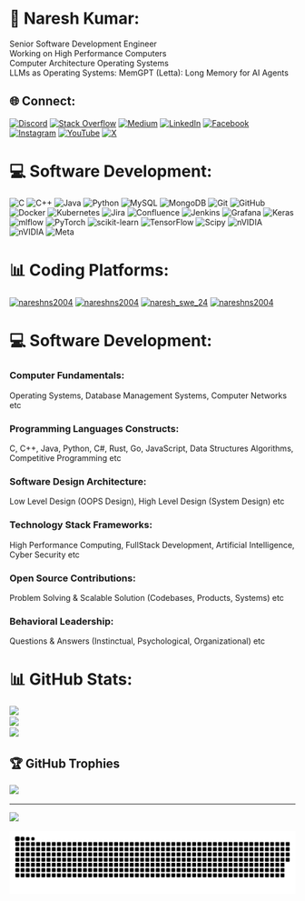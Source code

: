 # 💫 Naresh Kumar:
Senior Software Development Engineer<br>Working on High Performance Computers<br>Computer Architecture Operating Systems<br>LLMs as Operating Systems: MemGPT (Letta): Long Memory for AI Agents

## 🌐 Connect:
[![Discord](https://img.shields.io/badge/Discord-%237289DA.svg?logo=discord&logoColor=white)](https://discord.gg/nareshns2004) [![Stack Overflow](https://img.shields.io/badge/-Stackoverflow-FE7A16?logo=stack-overflow&logoColor=white)](https://stackoverflow.com/users/24790922) [![Medium](https://img.shields.io/badge/Medium-12100E?logo=medium&logoColor=white)](https://medium.com/@nareshns2004) [![LinkedIn](https://img.shields.io/badge/LinkedIn-%230077B5.svg?logo=linkedin&logoColor=white)](https://linkedin.com/in/nareshns2004) [![Facebook](https://img.shields.io/badge/Facebook-%231877F2.svg?logo=Facebook&logoColor=white)](https://facebook.com/nareshns2004) [![Instagram](https://img.shields.io/badge/Instagram-%23E4405F.svg?logo=Instagram&logoColor=white)](https://instagram.com/nareshns2004) [![YouTube](https://img.shields.io/badge/YouTube-%23FF0000.svg?logo=YouTube&logoColor=white)](https://youtube.com/@nareshns2004) [![X](https://img.shields.io/badge/X-black.svg?logo=X&logoColor=white)](https://x.com/naresh_swe_24) 

# 💻 Software Development:
![C](https://img.shields.io/badge/c-%2300599C.svg?style=for-the-badge&logo=c&logoColor=white) ![C++](https://img.shields.io/badge/c++-%2300599C.svg?style=for-the-badge&logo=c%2B%2B&logoColor=white) ![Java](https://img.shields.io/badge/java-%23ED8B00.svg?style=for-the-badge&logo=openjdk&logoColor=white) ![Python](https://img.shields.io/badge/python-3670A0?style=for-the-badge&logo=python&logoColor=ffdd54) ![MySQL](https://img.shields.io/badge/mysql-4479A1.svg?style=for-the-badge&logo=mysql&logoColor=white) ![MongoDB](https://img.shields.io/badge/MongoDB-%234ea94b.svg?style=for-the-badge&logo=mongodb&logoColor=white) ![Git](https://img.shields.io/badge/git-%23F05033.svg?style=for-the-badge&logo=git&logoColor=white) ![GitHub](https://img.shields.io/badge/github-%23121011.svg?style=for-the-badge&logo=github&logoColor=white) ![Docker](https://img.shields.io/badge/docker-%230db7ed.svg?style=for-the-badge&logo=docker&logoColor=white) ![Kubernetes](https://img.shields.io/badge/kubernetes-%23326ce5.svg?style=for-the-badge&logo=kubernetes&logoColor=white) ![Jira](https://img.shields.io/badge/jira-%230A0FFF.svg?style=for-the-badge&logo=jira&logoColor=white) ![Confluence](https://img.shields.io/badge/confluence-%23172BF4.svg?style=for-the-badge&logo=confluence&logoColor=white) ![Jenkins](https://img.shields.io/badge/jenkins-%232C5263.svg?style=for-the-badge&logo=jenkins&logoColor=white) ![Grafana](https://img.shields.io/badge/grafana-%23F46800.svg?style=for-the-badge&logo=grafana&logoColor=white) ![Keras](https://img.shields.io/badge/Keras-%23D00000.svg?style=for-the-badge&logo=Keras&logoColor=white) ![mlflow](https://img.shields.io/badge/mlflow-%23d9ead3.svg?style=for-the-badge&logo=numpy&logoColor=blue) ![PyTorch](https://img.shields.io/badge/PyTorch-%23EE4C2C.svg?style=for-the-badge&logo=PyTorch&logoColor=white) ![scikit-learn](https://img.shields.io/badge/scikit--learn-%23F7931E.svg?style=for-the-badge&logo=scikit-learn&logoColor=white) ![TensorFlow](https://img.shields.io/badge/TensorFlow-%23FF6F00.svg?style=for-the-badge&logo=TensorFlow&logoColor=white) ![Scipy](https://img.shields.io/badge/SciPy-%230C55A5.svg?style=for-the-badge&logo=scipy&logoColor=%white) ![nVIDIA](https://img.shields.io/badge/cuda-000000.svg?style=for-the-badge&logo=nVIDIA&logoColor=green) ![nVIDIA](https://img.shields.io/badge/nVIDIA-%2376B900.svg?style=for-the-badge&logo=nVIDIA&logoColor=white) ![Meta](https://img.shields.io/badge/Meta-%230467DF.svg?style=for-the-badge&logo=Meta&logoColor=white)

# 📊 Coding Platforms:
<p align="left">
<a href="https://www.leetcode.com/nareshns2004" target="blank"><img align="center" src="https://raw.githubusercontent.com/rahuldkjain/github-profile-readme-generator/master/src/images/icons/Social/leet-code.svg" alt="nareshns2004" height="30" width="40" /></a>
<a href="https://kaggle.com/nareshns2004" target="blank"><img align="center" src="https://raw.githubusercontent.com/rahuldkjain/github-profile-readme-generator/master/src/images/icons/Social/kaggle.svg" alt="nareshns2004" height="30" width="40" /></a>
<a href="https://www.codechef.com/users/naresh_swe_24" target="blank"><img align="center" src="https://cdn.jsdelivr.net/npm/simple-icons@3.1.0/icons/codechef.svg" alt="naresh_swe_24" height="30" width="40" /></a>
<a href="https://codeforces.com/profile/nareshns2004" target="blank"><img align="center" src="https://raw.githubusercontent.com/rahuldkjain/github-profile-readme-generator/master/src/images/icons/Social/codeforces.svg" alt="nareshns2004" height="30" width="40" /></a>
</p>

# 💻 Software Development:
<p><h3><b>Computer Fundamentals: </b></h3>Operating Systems, Database Management Systems, Computer Networks etc</p>
<p><h3><b>Programming Languages Constructs: </b></h3>C, C++, Java, Python, C#, Rust, Go, JavaScript, Data Structures Algorithms, Competitive Programming etc</p>
<p><h3><b>Software Design Architecture: </b></h3>Low Level Design (OOPS Design), High Level Design (System Design) etc</p>
<p><h3><b>Technology Stack Frameworks: </b></h3>High Performance Computing, FullStack Development, Artificial Intelligence, Cyber Security etc</p>
<p><h3><b>Open Source Contributions: </b></h3>Problem Solving & Scalable Solution (Codebases, Products, Systems) etc</p>
<p><h3><b>Behavioral Leadership: </b></h3>Questions & Answers (Instinctual, Psychological, Organizational) etc</p>

# 📊 GitHub Stats:
![](https://github-readme-stats.vercel.app/api?username=nareshns2004&theme=dark&hide_border=false&include_all_commits=true&count_private=false)<br/>
![](https://github-readme-streak-stats.herokuapp.com/?user=nareshns2004&theme=dark&hide_border=false)<br/>
![](https://github-readme-stats.vercel.app/api/top-langs/?username=nareshns2004&theme=dark&hide_border=false&include_all_commits=true&count_private=false&layout=compact)

## 🏆 GitHub Trophies
![](https://github-profile-trophy.vercel.app/?username=nareshns2004&theme=merko&no-frame=false&no-bg=false&margin-w=4)

---
[![](https://visitcount.itsvg.in/api?id=nareshns2004&icon=0&color=6)](https://visitcount.itsvg.in)

<!-- Proudly created with GPRM ( https://gprm.itsvg.in ) -->

<picture>
  <source media="(prefers-color-scheme: dark)" srcset="https://raw.githubusercontent.com/nareshns2004/nareshns2004/output/github-snake-dark.svg" />
  <source media="(prefers-color-scheme: light)" srcset="https://raw.githubusercontent.com/nareshns2004/nareshns2004/output/github-snake.svg" />
  <img alt="github-snake" src="https://raw.githubusercontent.com/nareshns2004/nareshns2004/output/github-snake.svg" />
</picture>
